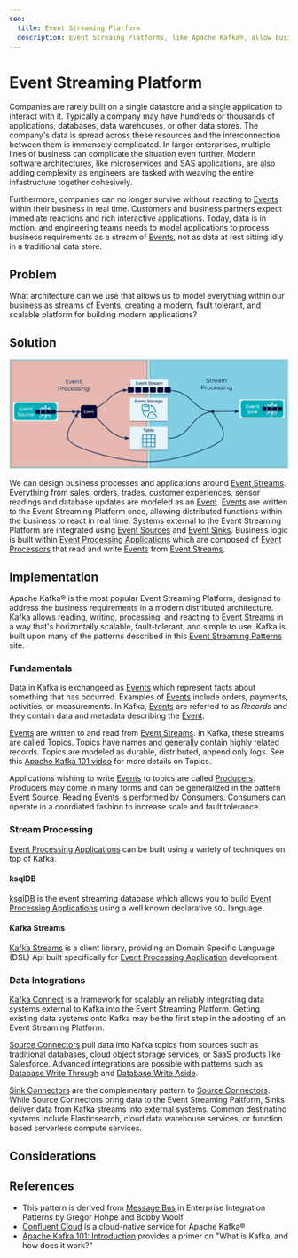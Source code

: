 ```yaml
---
seo:
  title: Event Streaming Platform
  description: Event Streaing Platforms, like Apache Kafka®, allow businesses to design processes and applications around Event Streams.
---
```


# Event Streaming Platform
Companies are rarely built on a single datastore and a single application to interact with it. Typically a company may have hundreds or thousands of applications, databases, data warehouses, or other data stores. The company's data is spread across these resources and the interconnection between them is immensely complicated. In larger enterprises, multiple lines of business can complicate the situation even further. Modern software architectures, like microservices and SAS applications, are also adding complexity as engineers are tasked with weaving the entire infastructure together cohesively.

Furthermore, companies can no longer survive without reacting to [Events](../event/event.md) within their business in real time. Customers and business partners expect immediate reactions and rich interactive applications. Today, data is in motion, and engineering teams needs to model applications to process business requirements as a stream of [Events](../event/event.md), not as data at rest sitting idly in a traditional data store.

## Problem
What architecture can we use that allows us to model everything within our business as streams of [Events](../event/event.md), creating a modern, fault tolerant, and scalable platform for building modern applications?

## Solution
![event streaming platform](../img/event-streaming-platform.png)

We can design business processes and applications around [Event Streams](../event-stream/event-stream.md). Everything from sales, orders, trades, customer experiences, sensor readings and database updates are modeled as an [Event](../event/event.md). [Events](../event/event.md) are written to the Event Streaming Platform once, allowing distributed functions within the business to react in real time. Systems external to the Event Streaming Platform are integrated using [Event Sources](../event-source/event-source.md) and [Event Sinks](../event-sink/event-sink.md). Business logic is built within [Event Processing Applications](../event-processing/event-processing-application.md) which are composed of [Event Processors](../event-processing/event-processor.md) that read and write [Events](../event/even.md) from [Event Streams](../event-stream/event-stream.md).

## Implementation

Apache Kafka® is the most popular Event Streaming Platform, designed to address the business requirements in a modern distributed architecture. Kafka allows reading, writing, processing, and reacting to [Event Streams](../event-stream/event-stream.md) in a way that's horizontally scalable, fault-tolerant, and simple to use. Kafka is built upon many of the patterns described in this [Event Streaming Patterns](../index.md) site.

### Fundamentals
Data in Kafka is exchangeed as [Events](../event/event.md) which represent facts about something that has occurred. Examples of [Events](../event/event.md) include orders, payments, activities, or measurements. In Kafka, [Events](../event/event.md) are referred to as _Records_ and they contain data and metadata describing the [Event](../event/event.md).

[Events](../event/event.md) are written to and read from [Event Streams](../event-stream/event-stream.md). In Kafka, these streams are called Topics. Topics have names and generally contain highly related records. Topics are modeled as durable, distributed, append only logs. See this [Apache Kafka 101 video](https://www.youtube.com/watch?v=kj9JH3ZdsBQ) for more details on Topics.

Applications wishing to write [Events](../event/event.md) to topics are called [Producers](https://docs.confluent.io/platform/current/clients/producer.html). Producers may come in many forms and can be generalized in the pattern [Event Source](../event-source/event-source.md). Reading [Events](../event/event.md) is performed by [Consumers](https://docs.confluent.io/platform/current/clients/consumer.html). Consumers can operate in a coordiated fashion to increase scale and fault tolerance.

### Stream Processing
[Event Processing Applications](../event-processing/event-processing-application.md) can be built using a variety of techniques on top of Kafka. 

#### ksqlDB
[ksqlDB](https://ksqldb.io) is the event streaming database which allows you to build [Event Processing Applications](../event-processing/event-processing-application.md) using a well known declarative `SQL` language.

#### Kafka Streams
[Kafka Streams](https://kafka.apache.org/documentation/streams/) is a client library, providing an Domain Specific Language (DSL) Api built specifically for [Event Processing Application](../event-processing/event-processing-application.md) development.

### Data Integrations 

[Kafka Connect](https://docs.confluent.io/platform/current/connect/index.html) is a framework for scalably an reliably integrating data systems external to Kafka into the Event Streaming Platform. Getting existing data systems onto Kafka may be the first step in the adopting of an Event Streaming Platform.

[Source Connectors](../event-source/event-source-connector.md) pull data into Kafka topics from sources such as traditional databases, cloud object storage services, or SaaS products like Salesforce. Advanced integrations are possible with patterns such as [Database Write Through](../event-source/database-write-through.md) and [Database Write Aside](../event-source/database-write-aside.md).

[Sink Connectors](../event-sink/event-sink-connector.md) are the complementary pattern to [Source Connectors](../event-source/event-source.md). While Source Connectors bring data to the Event Streaming Paltform, Sinks deliver data from Kafka streams into external systems. Common destinatino systems include Elasticsearch, cloud data warehouse services, or function based serverless compute services.

## Considerations 

## References
* This pattern is derived from [Message Bus](https://www.enterpriseintegrationpatterns.com/patterns/messaging/MessageBus.html) in Enterprise Integration Patterns by Gregor Hohpe and Bobby Woolf
* [Confluent Cloud](https://www.confluent.io/confluent-cloud/) is a cloud-native service for Apache Kafka®
* [Apache Kafka 101: Introduction](https://www.youtube.com/watch?v=qu96DFXtbG4) provides a primer on "What is Kafka, and how does it work?"
